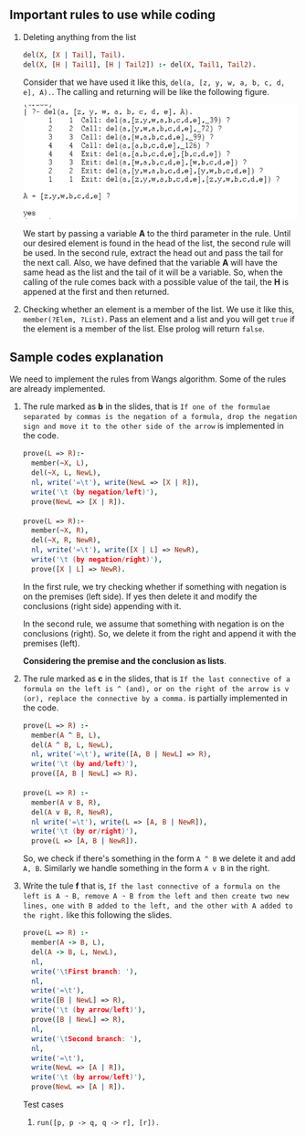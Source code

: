 ## Important rules to use while coding

1. Deleting anything from the list
   ```prolog
   del(X, [X | Tail], Tail).
   del(X, [H | Tail1], [H | Tail2]) :- del(X, Tail1, Tail2).
   ```
   
   Consider that we have used it like this, `del(a, [z, y, w, a, b, c, d, e], A).`. The calling and returning will be like the following figure.

   <img src="./assets/project-3-del.png" width="500" height="200"/>

   We start by passing a variable **A** to the third parameter in the rule. Until our desired element is found in the head of the list, the second rule will be used. In the second rule, extract the head out and pass the tail for the next call. Also, we have defined that the variable **A** will have the same head as the list and the tail of it will be a variable. So, when the calling of the rule comes back with a possible value of the tail, the **H** is appened at the first and then returned. 


2. Checking whether an element is a member of the list. We use it like this, `member(?Elem, ?List)`. Pass an element and a list and you will get `true` if the element is a member of the list. Else prolog will return `false`.


## Sample codes explanation
We need to implement the rules from Wangs algorithm. Some of the rules are already implemented.

1. The rule marked as **b** in the slides, that is `If one of the formulae separated by commas is the negation of a formula, drop the negation sign and move it to the other side of the arrow` is implemented in the code.
   ```prolog
   prove(L => R):-
     member(~X, L),
     del(~X, L, NewL),
     nl, write('=\t'), write(NewL => [X | R]),
     write('\t (by negation/left)'),
     prove(NewL => [X | R]).
  
   prove(L => R):-
     member(~X, R),
     del(~X, R, NewR),
     nl, write('=\t'), write([X | L] => NewR),
     write('\t (by negation/right)'),
     prove([X | L] => NewR).
   ```

   In the first rule, we try checking whether if something with negation is on the premises (left side). If yes then delete it and modify the conclusions (right side) appending with it.

   In the second rule, we assume that something with negation is on the conclusions (right). So, we delete it from the right and append it with the premises (left).

   **Considering the premise and the conclusion as lists**.

2. The rule marked as **c** in the slides, that is `If the last connective of a formula on the left is ^ (and), or on the right of the arrow is v (or), replace the connective by a comma.` is partially implemented in the code.

   ```prolog
   prove(L => R) :-
     member(A ^ B, L),
     del(A ^ B, L, NewL),
     nl, write('=\t'), write([A, B | NewL] => R),
     write('\t (by and/left)'),
     prove([A, B | NewL] => R).

   prove(L => R) :-
     member(A v B, R),
     del(A v B, R, NewR),
     nl write('=\t'), write(L => [A, B | NewR]),
     write('\t (by or/right)'),
     prove(L => [A, B | NewR]).
   ```

   So, we check if there's something in the form `A ^ B` we delete it and add `A, B`. Similarly we handle something in the form `A v B` in the right.
  
3. Write the tule **f** that is, `If the last connective of a formula on the left is A ➝ B, remove A ➝ B from the left and then create two new lines, one with B added to the left, and the other with A added to the right.` like this following the slides.
   ```prolog
   prove(L => R) :-
     member(A -> B, L),
     del(A -> B, L, NewL),
     nl,
     write('\tFirst branch: '),
     nl,
     write('=\t'),
     write([B | NewL] => R),
     write('\t (by arrow/left)'),
     prove([B | NewL] => R),
     nl,
     write('\tSecond branch: '),
     nl,
     write('=\t'),
     write(NewL => [A | R]),
     write('\t (by arrow/left)'),
     prove(NewL => [A | R]).
   ```


   Test cases
   1. `run([p, p -> q, q -> r], [r]).`
